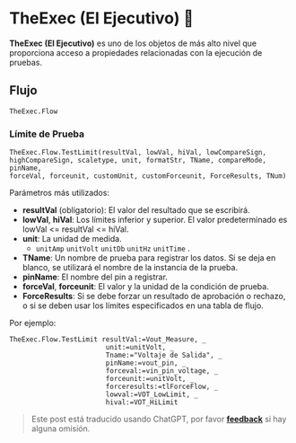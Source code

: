 # TheExec (El Ejecutivo) 🚧

**TheExec (El Ejecutivo)** es uno de los objetos de más alto nivel que proporciona acceso a propiedades relacionadas con la ejecución de pruebas.

## Flujo

```vbscript
TheExec.Flow
```

### Límite de Prueba

```vbscript
TheExec.Flow.TestLimit(resultVal, lowVal, hiVal, lowCompareSign,
highCompareSign, scaletype, unit, formatStr, TName, compareMode, pinName,
forceVal, forceunit, customUnit, customForceunit, ForceResults, TNum)
```

Parámetros más utilizados:

- **resultVal** (obligatorio): El valor del resultado que se escribirá.
- **lowVal**, **hiVal**: Los límites inferior y superior. El valor predeterminado es lowVal <= resultVal <= hiVal.
- **unit**: La unidad de medida.
  - `unitAmp` `unitVolt` `unitDb` `unitHz` `unitTime` .
- **TName**: Un nombre de prueba para registrar los datos. Si se deja en blanco, se utilizará el nombre de la instancia de la prueba.
- **pinName**: El nombre del pin a registrar.
- **forceVal**, **forceunit**: El valor y la unidad de la condición de prueba.
- **ForceResults**: Si se debe forzar un resultado de aprobación o rechazo, o si se deben usar los límites especificados en una tabla de flujo.

Por ejemplo:

```vbscript
TheExec.Flow.TestLimit resultVal:=Vout_Measure, _
                        unit:=unitVolt, _
                        Tname:="Voltaje de Salida", _
                        pinName:=vout_pin, _
                        forceval:=vin_pin_voltage, _
                        forceunit:=unitVolt, _
                        forceresults:=tlForceFlow, _
                        lowval:=VOT_LowLimit, _
                        hival:=VOT_HiLimit
```

> Este post está traducido usando ChatGPT, por favor [**feedback**](https://github.com/linyuxuanlin/Wiki_MkDocs/issues/new) si hay alguna omisión.